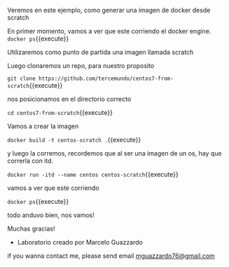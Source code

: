 Veremos en este ejemplo, como generar una imagen de docker desde scratch

En primer momento, vamos a ver que este corriendo el docker engine. `docker ps`{{execute}}

Utilizaremos como punto de partida una imagen llamada scratch

Luego clonaremos un repo, para nuestro proposito

`git clone https://github.com/tercemundo/centos7-from-scratch`{{execute}}

nos posicionamos en el directorio correcto

`cd centos7-from-scratch`{{execute}}

Vamos a crear la imagen

`docker build -t centos-scratch .`{{execute}}

y luego la corremos, recordemos que al ser una imagen de un os, hay que correrla con itd.



`docker run -itd --name centos centos-scratch`{{execute}}

vamos a ver que este corriendo 

`docker ps`{{execute}}

todo anduvo bien, nos vamos!

Muchas gracias!


- Laboratorio creado por Marcelo Guazzardo

if you wanna contact me, please send email mguazzardo76@gmail.com
